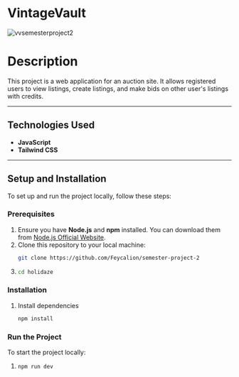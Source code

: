 # VintageVault

![vvsemesterproject2](https://github.com/Feycalion/semester-project-2/assets/90476295/417c68be-efd7-4edb-b6da-c6df737693a3)

# Description

This project is a web application for an auction site. It allows registered users to view listings, create listings, and make bids on other user's listings with credits.

---

## Technologies Used

- **JavaScript**
- **Tailwind CSS**

---

## Setup and Installation

To set up and run the project locally, follow these steps:

### Prerequisites

1. Ensure you have **Node.js** and **npm** installed. You can download them from [Node.js Official Website](https://nodejs.org/).
2. Clone this repository to your local machine:
   ```bash
   git clone https://github.com/Feycalion/semester-project-2
   ```
3. ```bash
   cd holidaze
   ```

### Installation

1. Install dependencies
   ```bash
   npm install
   ```

### Run the Project

To start the project locally:

1. ```bash
   npm run dev
   ```

